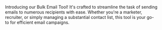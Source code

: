Introducing our Bulk Email Tool! It's crafted to streamline the task of sending emails to numerous recipients with ease. Whether you're a marketer, recruiter, or simply managing a substantial contact list, this tool is your go-to for efficient email campaigns.
